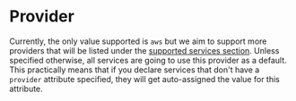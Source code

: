 # Provider

Currently, the only value supported is `aws` but we aim to support more providers that will be listed under the [supported services section](../general/supported-services.md). Unless specified otherwise, all services are going to use this provider as a default. This practically means that if you declare services that don't have a `provider` attribute specified, they will get auto-assigned the value for this attribute.
